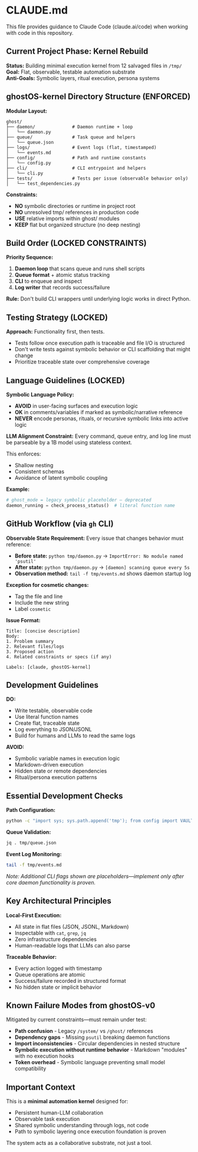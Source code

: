 # CLAUDE.md

This file provides guidance to Claude Code (claude.ai/code) when working with code in this repository.

## Current Project Phase: Kernel Rebuild

**Status:** Building minimal execution kernel from 12 salvaged files in `/tmp/`
**Goal:** Flat, observable, testable automation substrate  
**Anti-Goals:** Symbolic layers, ritual execution, persona systems

## ghostOS-kernel Directory Structure (ENFORCED)

**Modular Layout:**
```
ghost/
├── daemon/              # Daemon runtime + loop
│   └── daemon.py
├── queue/               # Task queue and helpers  
│   └── queue.json
├── logs/                # Event logs (flat, timestamped)
│   └── events.md
├── config/              # Path and runtime constants
│   └── config.py
├── cli/                 # CLI entrypoint and helpers
│   └── cli.py
├── tests/               # Tests per issue (observable behavior only)
│   └── test_dependencies.py
```

**Constraints:**
- **NO** symbolic directories or runtime in project root
- **NO** unresolved tmp/ references in production code  
- **USE** relative imports within ghost/ modules
- **KEEP** flat but organized structure (no deep nesting)

## Build Order (LOCKED CONSTRAINTS)

**Priority Sequence:**
1. **Daemon loop** that scans queue and runs shell scripts
2. **Queue format** + atomic status tracking  
3. **CLI** to enqueue and inspect
4. **Log writer** that records success/failure

**Rule:** Don't build CLI wrappers until underlying logic works in direct Python.

## Testing Strategy (LOCKED)

**Approach:** Functionality first, then tests.
- Tests follow once execution path is traceable and file I/O is structured
- Don't write tests against symbolic behavior or CLI scaffolding that might change
- Prioritize traceable state over comprehensive coverage

## Language Guidelines (LOCKED)

**Symbolic Language Policy:**
- **AVOID** in user-facing surfaces and execution logic
- **OK** in comments/variables if marked as symbolic/narrative reference
- **NEVER** encode personas, rituals, or recursive symbolic links into active logic

**LLM Alignment Constraint:**
Every command, queue entry, and log line must be parseable by a 1B model using stateless context.

This enforces:
- Shallow nesting
- Consistent schemas  
- Avoidance of latent symbolic coupling

**Example:**
```python
# ghost_mode = legacy symbolic placeholder — deprecated
daemon_running = check_process_status()  # literal function name
```

## GitHub Workflow (via `gh` CLI)

**Observable State Requirement:**
Every issue that changes behavior must reference:
- **Before state:** `python tmp/daemon.py` → `ImportError: No module named 'psutil'`
- **After state:** `python tmp/daemon.py` → `[daemon] scanning queue every 5s`  
- **Observation method:** `tail -f tmp/events.md` shows daemon startup log

**Exception for cosmetic changes:**
- Tag the file and line
- Include the new string
- Label `cosmetic`

**Issue Format:**
```
Title: [concise description]
Body:
1. Problem summary
2. Relevant files/logs  
3. Proposed action
4. Related constraints or specs (if any)

Labels: [claude, ghostOS-kernel]
```

## Development Guidelines

**DO:**
- Write testable, observable code
- Use literal function names  
- Create flat, traceable state
- Log everything to JSON/JSONL
- Build for humans and LLMs to read the same logs

**AVOID:**
- Symbolic variable names in execution logic
- Markdown-driven execution
- Hidden state or remote dependencies
- Ritual/persona execution patterns

## Essential Development Checks

**Path Configuration:**
```bash
python -c "import sys; sys.path.append('tmp'); from config import VAULT; print(VAULT)"
```

**Queue Validation:**
```bash
jq . tmp/queue.json
```

**Event Log Monitoring:**
```bash
tail -f tmp/events.md
```

*Note: Additional CLI flags shown are placeholders—implement only after core daemon functionality is proven.*

## Key Architectural Principles

**Local-First Execution:**
- All state in flat files (JSON, JSONL, Markdown)
- Inspectable with `cat`, `grep`, `jq`
- Zero infrastructure dependencies
- Human-readable logs that LLMs can also parse

**Traceable Behavior:**
- Every action logged with timestamp
- Queue operations are atomic
- Success/failure recorded in structured format
- No hidden state or implicit behavior

## Known Failure Modes from ghostOS-v0

Mitigated by current constraints—must remain under test:

- **Path confusion** - Legacy `/system/` vs `/ghost/` references
- **Dependency gaps** - Missing `psutil` breaking daemon functions
- **Import inconsistencies** - Circular dependencies in nested structure
- **Symbolic execution without runtime behavior** - Markdown "modules" with no execution hooks
- **Token overhead** - Symbolic language preventing small model compatibility

## Important Context

This is a **minimal automation kernel** designed for:
- Persistent human-LLM collaboration
- Observable task execution  
- Shared symbolic understanding through logs, not code
- Path to symbolic layering once execution foundation is proven

The system acts as a collaborative substrate, not just a tool.